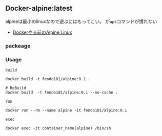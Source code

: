 ## Docker-alpine:latest

alpineは最小のlinuxなので遊ぶにはもってこい。
が`apk`コマンドが慣れない

- [Dockerやる前のAlpine Linux](https://yoshinorin.net/2016/10/01/alpine-linux/)

### packeage


### Usage

`build`

```
docker build -t fendo181/alpine:0.1 .

# ReBuild
docker build  -t fendo181/alpine:0.1 --no-cache .
```

`run`

```
docker run --rm --name alpine -it fendo181/alpine:0.1

```

`exec`

```
docker exec -it container_name(alpine) /bin/sh
```
